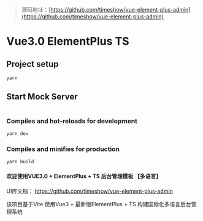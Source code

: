 > 源码地址：[https://github.com/timeshow/vue-element-plus-admin](https://github.com/timeshow/vue-element-plus-admin)

# Vue3.0 ElementPlus TS

## Project setup
```
yarn
```

## Start Mock Server
```

```

### Compiles and hot-reloads for development
```
yarn dev
```

### Compiles and minifies for production
```
yarn build
```

#### 欢迎使用VUE3.0 + ElementPlus + TS 后台管理模板 【多语言】

UI库文档： https://github.com/timeshow/vue-element-plus-admin

该项目基于Vite 使用Vue3 + 最新版ElementPlus + TS  构建国际化多语言后台管理系统